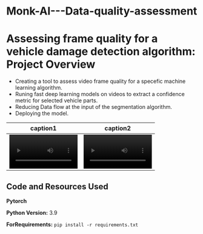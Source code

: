 # Monk-AI---Data-quality-assessment
# Assessing frame quality for a vehicle damage detection algorithm: Project Overview 
* Creating a tool to assess video frame quality for a specefic machine learning algorithm.
* Runing fast deep learning models on videos to extract a confidence metric for selected vehicle parts.
* Reducing Data flow at the input of the segmentation algorithm. 
* Deploying the model. 

caption1 | caption2
:-: | :-:
<video src='Report and presentations/git1.mp4' width=180/> | <video src='Report and presentations/git2.2.mp4' width=180/>


## Code and Resources Used 

**Pytorch**

**Python Version:** 3.9 

**ForRequirements:**  ```pip install -r requirements.txt```   





